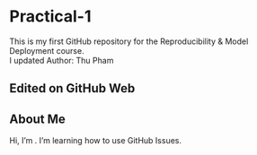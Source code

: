 # Practical-1
This is my first GitHub repository for the Reproducibility & Model Deployment course.  
I updated 
Author: Thu Pham
## Edited on GitHub Web

## About Me
Hi, I’m <Your Name>.
I’m learning how to use GitHub Issues.